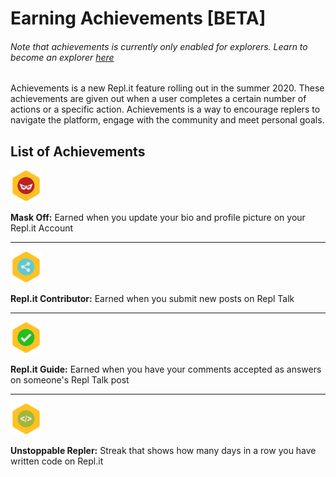 # Earning Achievements [BETA]

###### Note that achievements is currently only enabled for explorers.  Learn to become an explorer [here](https://repl.it/talk/announcements/Become-an-Explorer/6180)

Achievements is a new Repl.it feature rolling out in the summer 2020. These achievements are given out when a user completes a certain number of actions or a specific action. Achievements is a way to encourage replers to navigate the platform, engage with the community and meet personal goals.

## List of Achievements



<img src="../static/images/achievements/mask-off.png" style="width: 50px;" />

**Mask Off:** Earned when you update your bio and profile picture on your Repl.it Account

* * *

<img src="../static/images/achievements/contributor.png" style="width: 50px;" />

**Repl.it Contributor:** Earned when you submit new posts on Repl Talk

* * *

<img src="../static/images/achievements/guide.png" style="width: 50px;" />

**Repl.it Guide:** Earned when you have your comments accepted as answers on someone's Repl Talk post

* * *

<img src="../static/images/achievements/unstoppable.png" style="width: 50px;" />

**Unstoppable Repler:** Streak that shows how many days in a row you have written code on Repl.it

